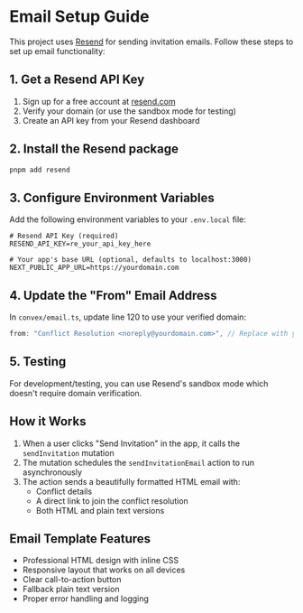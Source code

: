 # Email Setup Guide

This project uses [Resend](https://resend.com) for sending invitation emails. Follow these steps to set up email functionality:

## 1. Get a Resend API Key

1. Sign up for a free account at [resend.com](https://resend.com)
2. Verify your domain (or use the sandbox mode for testing)
3. Create an API key from your Resend dashboard

## 2. Install the Resend package

```bash
pnpm add resend
```

## 3. Configure Environment Variables

Add the following environment variables to your `.env.local` file:

```env
# Resend API Key (required)
RESEND_API_KEY=re_your_api_key_here

# Your app's base URL (optional, defaults to localhost:3000)
NEXT_PUBLIC_APP_URL=https://yourdomain.com
```

## 4. Update the "From" Email Address

In `convex/email.ts`, update line 120 to use your verified domain:

```typescript
from: "Conflict Resolution <noreply@yourdomain.com>", // Replace with your verified domain
```

## 5. Testing

For development/testing, you can use Resend's sandbox mode which doesn't require domain verification.

## How it Works

1. When a user clicks "Send Invitation" in the app, it calls the `sendInvitation` mutation
2. The mutation schedules the `sendInvitationEmail` action to run asynchronously
3. The action sends a beautifully formatted HTML email with:
   - Conflict details
   - A direct link to join the conflict resolution
   - Both HTML and plain text versions

## Email Template Features

- Professional HTML design with inline CSS
- Responsive layout that works on all devices
- Clear call-to-action button
- Fallback plain text version
- Proper error handling and logging
